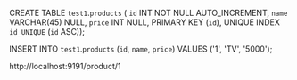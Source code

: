 CREATE TABLE `test1`.`products` (
  `id` INT NOT NULL AUTO_INCREMENT,
  `name` VARCHAR(45) NULL,
  `price` INT NULL,
  PRIMARY KEY (`id`),
  UNIQUE INDEX `id_UNIQUE` (`id` ASC));

INSERT INTO `test1`.`products` (`id`, `name`, `price`) VALUES ('1', 'TV', '5000');


http://localhost:9191/product/1